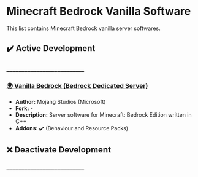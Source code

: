 # Minecraft Bedrock Vanilla Software
This list contains Minecraft Bedrock vanilla server softwares.

## ️️✔️ Active Development
### __________________________
### [🌍 Vanilla Bedrock (Bedrock Dedicated Server)](https://www.minecraft.net/en-us/download/server/bedrock)
- **Author:** Mojang Studios (Microsoft)
- **Fork:** -
- **Description:** Server software for Minecraft: Bedrock Edition written in C++
- **Addons:** ✔️ (Behaviour and Resource Packs)

## ❌ Deactivate Development
### __________________________